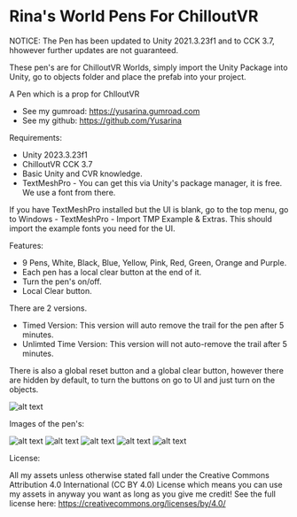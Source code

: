 # Rina's World Pens For ChilloutVR

NOTICE: The Pen has been updated to Unity 2021.3.23f1 and to CCK 3.7, hhowever further updates are not guaranteed.

These pen's are for ChilloutVR Worlds, simply import the Unity Package into Unity, go to objects folder and place the prefab into your project.

A Pen which is a prop for ChlloutVR

- See my gumroad: https://yusarina.gumroad.com
- See my github: https://github.com/Yusarina

Requirements:

- Unity 2023.3.23f1
- ChilloutVR CCK 3.7
- Basic Unity and CVR knowledge.
- TextMeshPro - You can get this via Unity's package manager, it is free. We use a font from there.

If you have TextMeshPro installed but the UI is blank, go to the top menu, go to Windows - TextMeshPro - Import TMP Example & Extras. This should import the example fonts you need for the UI.

Features:

- 9 Pens, White, Black, Blue, Yellow, Pink, Red, Green, Orange and Purple.
- Each pen has a local clear button at the end of it.
- Turn the pen's on/off.
- Local Clear button.

There are 2 versions.
- Timed Version: This version will auto remove the trail for the pen after 5 minutes.
- Unlimted Time Version: This version will not auto-remove the trail after 5 minutes.

There is also a global reset button and a global clear button, however there are hidden by default, to turn the buttons on go to UI and just turn on the objects.

![alt text](https://i.imgur.com/2AarESA.jpeg)


Images of the pen's:

![alt text](https://i.imgur.com/LxbZC1o.jpg)
![alt text](https://i.imgur.com/F1IJGOG.jpg)
![alt text](https://i.imgur.com/qW1kHxX.jpg)
![alt text](https://i.imgur.com/mHZ2KzX.jpg)
![alt text](https://i.imgur.com/g0PQo3E.jpg)

License:

All my assets unless otherwise stated fall under the Creative Commons Attribution 4.0 International (CC BY 4.0) License which means you can use my assets in anyway you want as long as you give me credit! See the full license here: https://creativecommons.org/licenses/by/4.0/ 
